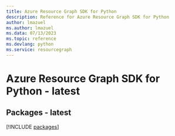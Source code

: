 ```yaml
---
title: Azure Resource Graph SDK for Python
description: Reference for Azure Resource Graph SDK for Python
author: lmazuel
ms.author: lmazuel
ms.data: 07/13/2023
ms.topic: reference
ms.devlang: python
ms.service: resourcegraph
---
```

# Azure Resource Graph SDK for Python - latest
## Packages - latest
[!INCLUDE [packages](resource-graph-index.md)]